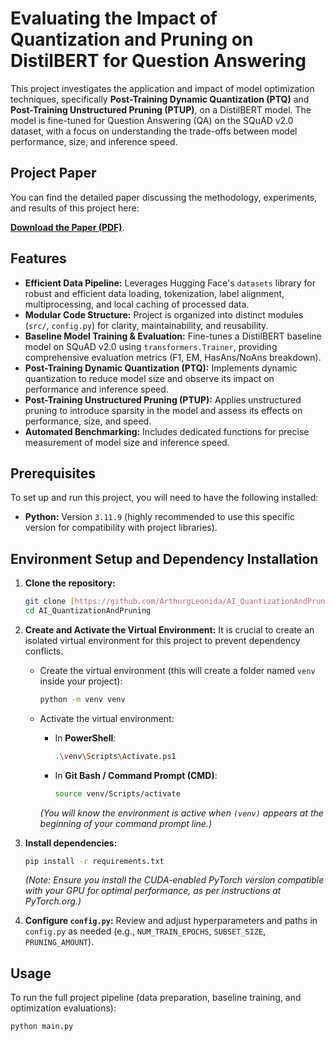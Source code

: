 # Evaluating the Impact of Quantization and Pruning on DistilBERT for Question Answering

This project investigates the application and impact of model optimization techniques, specifically **Post-Training Dynamic Quantization (PTQ)** and **Post-Training Unstructured Pruning (PTUP)**, on a DistilBERT model. The model is fine-tuned for Question Answering (QA) on the SQuAD v2.0 dataset, with a focus on understanding the trade-offs between model performance, size, and inference speed.

## Project Paper

You can find the detailed paper discussing the methodology, experiments, and results of this project here:

[**Download the Paper (PDF)**](https://github.com/ArthurgLeonida/AI_QuantizationAndPruning/releases/download/v2.0-final/QuantizationAndPruning_Paper.pdf).

## Features

* **Efficient Data Pipeline:** Leverages Hugging Face's `datasets` library for robust and efficient data loading, tokenization, label alignment, multiprocessing, and local caching of processed data.
* **Modular Code Structure:** Project is organized into distinct modules (`src/`, `config.py`) for clarity, maintainability, and reusability.
* **Baseline Model Training & Evaluation:** Fine-tunes a DistilBERT baseline model on SQuAD v2.0 using `transformers.Trainer`, providing comprehensive evaluation metrics (F1, EM, HasAns/NoAns breakdown).
* **Post-Training Dynamic Quantization (PTQ):** Implements dynamic quantization to reduce model size and observe its impact on performance and inference speed.
* **Post-Training Unstructured Pruning (PTUP):** Applies unstructured pruning to introduce sparsity in the model and assess its effects on performance, size, and speed.
* **Automated Benchmarking:** Includes dedicated functions for precise measurement of model size and inference speed.

## Prerequisites

To set up and run this project, you will need to have the following installed:

* **Python:** Version `3.11.9` (highly recommended to use this specific version for compatibility with project libraries).

## Environment Setup and Dependency Installation

1.  **Clone the repository:**
    ```bash
    git clone [https://github.com/ArthurgLeonida/AI_QuantizationAndPruning.git](https://github.com/ArthurgLeonida/AI_QuantizationAndPruning.git)
    cd AI_QuantizationAndPruning
    ```

2.  **Create and Activate the Virtual Environment:**
    It is crucial to create an isolated virtual environment for this project to prevent dependency conflicts.

    * Create the virtual environment (this will create a folder named `venv` inside your project):
        ```bash
        python -m venv venv
        ```

    * Activate the virtual environment:
        * In **PowerShell**:
            ```bash
            .\venv\Scripts\Activate.ps1
            ```
        * In **Git Bash / Command Prompt (CMD)**:
            ```bash
            source venv/Scripts/activate
            ```
        *(You will know the environment is active when `(venv)` appears at the beginning of your command prompt line.)*

3.  **Install dependencies:**

    ```bash
    pip install -r requirements.txt
    ```
    *(Note: Ensure you install the CUDA-enabled PyTorch version compatible with your GPU for optimal performance, as per instructions at PyTorch.org.)*

4.  **Configure `config.py`:**
    Review and adjust hyperparameters and paths in `config.py` as needed (e.g., `NUM_TRAIN_EPOCHS`, `SUBSET_SIZE`, `PRUNING_AMOUNT`).

## Usage

To run the full project pipeline (data preparation, baseline training, and optimization evaluations):

```bash
python main.py
